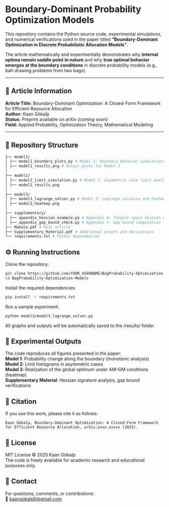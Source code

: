 # Boundary-Dominant Probability Optimization Models

This repository contains the Python source code, experimental simulations, and numerical verifications used in the paper titled **“Boundary-Dominant Optimization in Discrete Probabilistic Allocation Models”**.

The article mathematically and experimentally demonstrates why **internal optima remain saddle point in nature** and why **true optimal behavior emerges at the boundary conditions** in discrete probability models (e.g., ball-drawing problems from two bags).

---

## 📄 Article Information

**Article Title:** Boundary-Dominant Optimization: A Closed-Form Framework for Efficient Resource Allocation  
**Author:** Kaan Gökalp  
**Status:** Preprint available on *arXiv (coming soon)*  
**Field:** Applied Probability, Optimization Theory, Mathematical Modeling  

---

## 📁 Repository Structure
```bash
├── model1/
│ ├── model1_boundary_plots.py # Model 1: Boundary behavior simulations
│ ├── model1_results.png # Output plots for Model 1
│
├── model2/
│ ├── model2_limit_simulation.py # Model 2: Asymmetric case limit analysis
│ ├── model2_results.png
│
├── model3/
│ ├── model3_lagrange_solver.py # Model 3: Lagrange solution and heatmap
│ ├── model3_heatmap.png
│
├── supplementary/
│ ├── appendix_hessian_example.py # Appendix A: Tangent-space Hessian example
│ ├── appendix_gap_bound_check.py # Appendix C: Gap bound computation
├── Makale.pdf # Main article
├── Supplementary_Material.pdf # Additional proofs and derivations
└── requirements.txt # Python dependencies
```
## ⚙️ Running Instructions
Clone the repository:
```bash
git clone https://github.com/YOUR_USERNAME/BagProbability-Optimization-Models.git
cd BagProbability-Optimization-Models
  ```
Install the required dependencies:
```bash
pip install -r requirements.txt
```
Run a sample experiment:
```bash
python model3/model3_lagrange_solver.py
```
All graphs and outputs will be automatically saved to the /results/ folder.

## 🧪 Experimental Outputs
The code reproduces all figures presented in the paper:  
**Model 1**: Probability change along the boundary (monotonic analysis)  
**Model 2**: Limit histograms in asymmetric cases  
**Model 3**: Realization of the global optimum under AM–GM conditions (heatmap)  
**Supplementary Material**: Hessian signature analysis, gap bound verifications  

## 📘 Citation
If you use this work, please cite it as follows:  
```
Kaan Gökalp, Boundary-Dominant Optimization: A Closed-Form Framework for Efficient Resource Allocation, arXiv:xxxx.xxxxx (2025).
```
## 📜 License
MIT License © 2025 Kaan Gökalp  
The code is freely available for academic research and educational purposes only.

## 📧 Contact
For questions, comments, or contributions:  
📩 kaangokalp6@gmail.com
